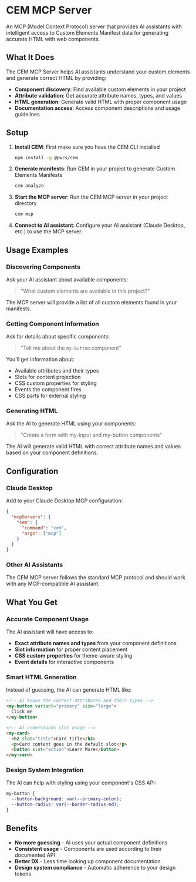 # CEM MCP Server

An MCP (Model Context Protocol) server that provides AI assistants with intelligent access to Custom Elements Manifest data for generating accurate HTML with web components.

## What It Does

The CEM MCP Server helps AI assistants understand your custom elements and generate correct HTML by providing:

- **Component discovery**: Find available custom elements in your project
- **Attribute validation**: Get accurate attribute names, types, and values
- **HTML generation**: Generate valid HTML with proper component usage
- **Documentation access**: Access component descriptions and usage guidelines

## Setup

1. **Install CEM**: First make sure you have the CEM CLI installed
   ```bash
   npm install -g @pwrs/cem
   ```

2. **Generate manifests**: Run CEM in your project to generate Custom Elements Manifests
   ```bash
   cem analyze
   ```

3. **Start the MCP server**: Run the CEM MCP server in your project directory
   ```bash
   cem mcp
   ```

4. **Connect to AI assistant**: Configure your AI assistant (Claude Desktop, etc.) to use the MCP server

## Usage Examples

### Discovering Components

Ask your AI assistant about available components:

> "What custom elements are available in this project?"

The MCP server will provide a list of all custom elements found in your manifests.

### Getting Component Information

Ask for details about specific components:

> "Tell me about the `my-button` component"

You'll get information about:
- Available attributes and their types
- Slots for content projection
- CSS custom properties for styling
- Events the component fires
- CSS parts for external styling

### Generating HTML

Ask the AI to generate HTML using your components:

> "Create a form with my-input and my-button components"

The AI will generate valid HTML with correct attribute names and values based on your component definitions.

## Configuration

### Claude Desktop

Add to your Claude Desktop MCP configuration:

```json
{
  "mcpServers": {
    "cem": {
      "command": "cem",
      "args": ["mcp"]
    }
  }
}
```

### Other AI Assistants

The CEM MCP server follows the standard MCP protocol and should work with any MCP-compatible AI assistant.

## What You Get

### Accurate Component Usage

The AI assistant will have access to:
- **Exact attribute names and types** from your component definitions
- **Slot information** for proper content placement
- **CSS custom properties** for theme-aware styling
- **Event details** for interactive components

### Smart HTML Generation

Instead of guessing, the AI can generate HTML like:

```html
<!-- AI knows the correct attributes and their types -->
<my-button variant="primary" size="large">
  Click me
</my-button>

<!-- AI understands slot usage -->
<my-card>
  <h2 slot="title">Card Title</h2>
  <p>Card content goes in the default slot</p>
  <button slot="action">Learn More</button>
</my-card>
```

### Design System Integration

The AI can help with styling using your component's CSS API:

```css
my-button {
  --button-background: var(--primary-color);
  --button-radius: var(--border-radius-md);
}
```

## Benefits

- **No more guessing** - AI uses your actual component definitions
- **Consistent usage** - Components are used according to their documented API
- **Better DX** - Less time looking up component documentation
- **Design system compliance** - Automatic adherence to your design tokens
